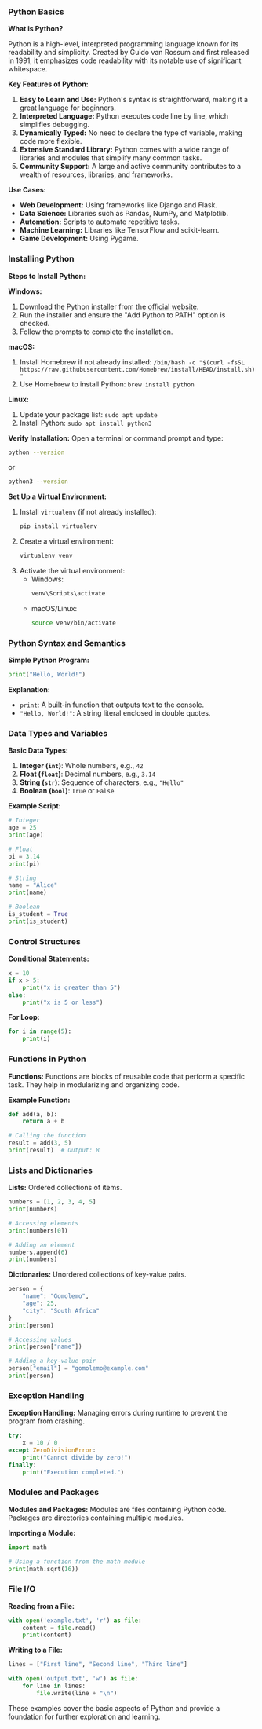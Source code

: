 ### Python Basics

**What is Python?**

Python is a high-level, interpreted programming language known for its readability and simplicity. Created by Guido van Rossum and first released in 1991, it emphasizes code readability with its notable use of significant whitespace.

**Key Features of Python:**
1. **Easy to Learn and Use:** Python's syntax is straightforward, making it a great language for beginners.
2. **Interpreted Language:** Python executes code line by line, which simplifies debugging.
3. **Dynamically Typed:** No need to declare the type of variable, making code more flexible.
4. **Extensive Standard Library:** Python comes with a wide range of libraries and modules that simplify many common tasks.
5. **Community Support:** A large and active community contributes to a wealth of resources, libraries, and frameworks.

**Use Cases:**
- **Web Development:** Using frameworks like Django and Flask.
- **Data Science:** Libraries such as Pandas, NumPy, and Matplotlib.
- **Automation:** Scripts to automate repetitive tasks.
- **Machine Learning:** Libraries like TensorFlow and scikit-learn.
- **Game Development:** Using Pygame.

### Installing Python

**Steps to Install Python:**

**Windows:**
1. Download the Python installer from the [official website](https://www.python.org/downloads/).
2. Run the installer and ensure the "Add Python to PATH" option is checked.
3. Follow the prompts to complete the installation.

**macOS:**
1. Install Homebrew if not already installed: `/bin/bash -c "$(curl -fsSL https://raw.githubusercontent.com/Homebrew/install/HEAD/install.sh)"`
2. Use Homebrew to install Python: `brew install python`

**Linux:**
1. Update your package list: `sudo apt update`
2. Install Python: `sudo apt install python3`

**Verify Installation:**
Open a terminal or command prompt and type:
```sh
python --version
```
or
```sh
python3 --version
```

**Set Up a Virtual Environment:**
1. Install `virtualenv` (if not already installed):
    ```sh
    pip install virtualenv
    ```
2. Create a virtual environment:
    ```sh
    virtualenv venv
    ```
3. Activate the virtual environment:
   - Windows:
     ```sh
     venv\Scripts\activate
     ```
   - macOS/Linux:
     ```sh
     source venv/bin/activate
     ```

### Python Syntax and Semantics

**Simple Python Program:**
```python
print("Hello, World!")
```

**Explanation:**
- `print`: A built-in function that outputs text to the console.
- `"Hello, World!"`: A string literal enclosed in double quotes.

### Data Types and Variables

**Basic Data Types:**
1. **Integer (`int`)**: Whole numbers, e.g., `42`
2. **Float (`float`)**: Decimal numbers, e.g., `3.14`
3. **String (`str`)**: Sequence of characters, e.g., `"Hello"`
4. **Boolean (`bool`)**: `True` or `False`

**Example Script:**
```python
# Integer
age = 25
print(age)

# Float
pi = 3.14
print(pi)

# String
name = "Alice"
print(name)

# Boolean
is_student = True
print(is_student)
```

### Control Structures

**Conditional Statements:**
```python
x = 10
if x > 5:
    print("x is greater than 5")
else:
    print("x is 5 or less")
```

**For Loop:**
```python
for i in range(5):
    print(i)
```

### Functions in Python

**Functions:**
Functions are blocks of reusable code that perform a specific task. They help in modularizing and organizing code.

**Example Function:**
```python
def add(a, b):
    return a + b

# Calling the function
result = add(3, 5)
print(result)  # Output: 8
```

### Lists and Dictionaries

**Lists:**
Ordered collections of items.
```python
numbers = [1, 2, 3, 4, 5]
print(numbers)

# Accessing elements
print(numbers[0])

# Adding an element
numbers.append(6)
print(numbers)
```

**Dictionaries:**
Unordered collections of key-value pairs.
```python
person = {
    "name": "Gomolemo",
    "age": 25,
    "city": "South Africa"
}
print(person)

# Accessing values
print(person["name"])

# Adding a key-value pair
person["email"] = "gomolemo@example.com"
print(person)
```

### Exception Handling

**Exception Handling:**
Managing errors during runtime to prevent the program from crashing.
```python
try:
    x = 10 / 0
except ZeroDivisionError:
    print("Cannot divide by zero!")
finally:
    print("Execution completed.")
```

### Modules and Packages

**Modules and Packages:**
Modules are files containing Python code. Packages are directories containing multiple modules.

**Importing a Module:**
```python
import math

# Using a function from the math module
print(math.sqrt(16))
```

### File I/O

**Reading from a File:**
```python
with open('example.txt', 'r') as file:
    content = file.read()
    print(content)
```

**Writing to a File:**
```python
lines = ["First line", "Second line", "Third line"]

with open('output.txt', 'w') as file:
    for line in lines:
        file.write(line + "\n")
```

These examples cover the basic aspects of Python and provide a foundation for further exploration and learning.
